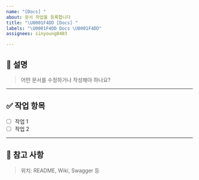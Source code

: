 ```yaml
---
name: "[Docs] "
about: 문서 작업을 등록합니다
title: "\U0001F4DD [Docs] "
labels: "\U0001F4DD Docs \U0001F4DD"
assignees: sinyoung0403

---
```


## 📌 설명
> 어떤 문서를 수정하거나 작성해야 하나요?

---

## ✅ 작업 항목
- [ ] 작업 1
- [ ] 작업 2

---

## 📝 참고 사항
> 위치: README, Wiki, Swagger 등
